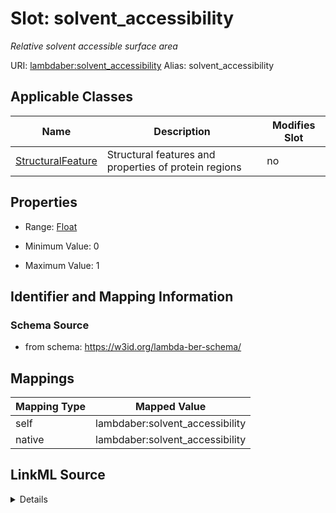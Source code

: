 

# Slot: solvent_accessibility 


_Relative solvent accessible surface area_





URI: [lambdaber:solvent_accessibility](https://w3id.org/lambda-ber-schema/solvent_accessibility)
Alias: solvent_accessibility

<!-- no inheritance hierarchy -->





## Applicable Classes

| Name | Description | Modifies Slot |
| --- | --- | --- |
| [StructuralFeature](StructuralFeature.md) | Structural features and properties of protein regions |  no  |






## Properties

* Range: [Float](Float.md)

* Minimum Value: 0

* Maximum Value: 1




## Identifier and Mapping Information






### Schema Source


* from schema: https://w3id.org/lambda-ber-schema/




## Mappings

| Mapping Type | Mapped Value |
| ---  | ---  |
| self | lambdaber:solvent_accessibility |
| native | lambdaber:solvent_accessibility |




## LinkML Source

<details>
```yaml
name: solvent_accessibility
description: Relative solvent accessible surface area
from_schema: https://w3id.org/lambda-ber-schema/
rank: 1000
alias: solvent_accessibility
owner: StructuralFeature
domain_of:
- StructuralFeature
range: float
minimum_value: 0
maximum_value: 1

```
</details>